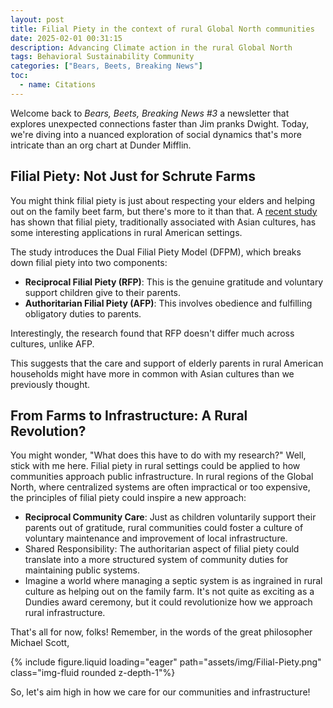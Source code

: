```yaml
---
layout: post
title: Filial Piety in the context of rural Global North communities
date: 2025-02-01 00:31:15
description: Advancing Climate action in the rural Global North 
tags: Behavioral Sustainability Community
categories: ["Bears, Beets, Breaking News"]
toc:
  - name: Citations
---
```


Welcome back to *Bears, Beets, Breaking News #3* a newsletter that explores unexpected connections faster than Jim pranks Dwight. Today, we're diving into a nuanced exploration of social dynamics that's more intricate than an org chart at Dunder Mifflin.

## Filial Piety: Not Just for Schrute Farms

You might think filial piety is just about respecting your elders and helping out on the family beet farm, but there's more to it than that. A [recent study](https://pmc.ncbi.nlm.nih.gov/articles/PMC8850268/) has shown that filial piety, traditionally associated with Asian cultures, has some interesting applications in rural American settings.

The study introduces the Dual Filial Piety Model (DFPM), which breaks down filial piety into two components:

<ul>
  <li><strong>Reciprocal Filial Piety (RFP)</strong>: This is the genuine gratitude and voluntary support children give to their parents.</li>
  <li><strong>Authoritarian Filial Piety (AFP)</strong>: This involves obedience and fulfilling obligatory duties to parents.</li>
</ul>


Interestingly, the research found that RFP doesn't differ much across cultures, unlike AFP. 

This suggests that the care and support of elderly parents in rural American households might have more in common with Asian cultures than we previously thought.

## From Farms to Infrastructure: A Rural Revolution?

You might wonder, "What does this have to do with my research?" Well, stick with me here. Filial piety in rural settings could be applied to how communities approach public infrastructure.
In rural regions of the Global North, where centralized systems are often impractical or too expensive, the principles of filial piety could inspire a new approach:

<ul>
  <li><strong>Reciprocal Community Care</strong>: Just as children voluntarily support their parents out of gratitude, rural communities could foster a culture of voluntary maintenance and improvement of local infrastructure.</li>
  <li></strong>Shared Responsibility</strong>: The authoritarian aspect of filial piety could translate into a more structured system of community duties for maintaining public systems.</li>
  <li>Imagine a world where managing a septic system is as ingrained in rural culture as helping out on the family farm. It's not quite as exciting as a Dundies award ceremony, but it could revolutionize how we approach rural infrastructure.</li>
</ul>

That's all for now, folks! Remember, in the words of the great philosopher Michael Scott,<br>
<div class="row mt-3">
    <div class="col-sm mt-3 mt-md-0">
        {% include figure.liquid loading="eager" path="assets/img/Filial-Piety.png" class="img-fluid rounded z-depth-1"%}
    </div>
</div>

So, let's aim high in how we care for our communities and infrastructure!
